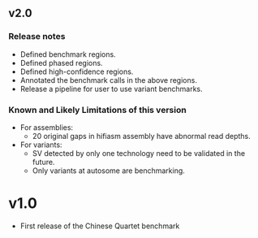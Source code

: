 ## v2.0
### Release notes
* Defined benchmark regions.
* Defined phased regions. 
* Defined high-confidence regions. 
* Annotated the benchmark calls in the above regions.
* Release a pipeline for user to use variant benchmarks.

### Known and Likely Limitations of this version
* For assemblies:
    * 20 original gaps in hifiasm assembly have abnormal read depths.
* For variants:
    * SV detected by only one technology need to be validated in the future.
    * Only variants at autosome are benchmarking. 

    
# v1.0
* First release of the Chinese Quartet benchmark 